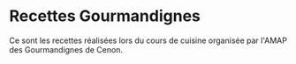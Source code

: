 # Recettes Gourmandignes

Ce sont les recettes réalisées lors du cours de cuisine organisée par l'AMAP des Gourmandignes de Cenon.
